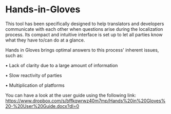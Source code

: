 # Hands-in-Gloves

This tool has been specifically designed to help translators and developers communicate with each other when questions arise during the localization process. Its compact and intuitive interface is set up to let all parties know what they have to/can do at a glance.

Hands in Gloves brings optimal answers to this process' inherent issues, such as:

•	Lack of clarity due to a large amount of information

•	Slow reactivity of parties

•	Multiplication of platforms

You can have a look at the user guide using the following link:
https://www.dropbox.com/s/bffkqwrwz40m7mp/Hands%20in%20Gloves%20-%20User%20Guide.docx?dl=0

